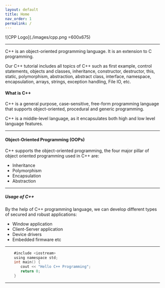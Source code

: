 ```yaml
---
layout: default
title: Home
nav_order: 1
permalink: /
---
```

![CPP Logo](./images/cpp.png =600x675)

-----------

C++ is an object-oriented programming language. It is an extension to C programming.

Our C++ tutorial includes all topics of C++ such as first example, control statements, objects and classes, inheritance, constructor, destructor, this, static, polymorphism, abstraction, abstract class, interface, namespace, encapsulation, arrays, strings, exception handling, File IO, etc.

#### What is C++

C++ is a general purpose, case-sensitive, free-form programming language that supports object-oriented, procedural and generic programming.

C++ is a middle-level language, as it encapsulates both high and low level language features.

----

#### Object-Oriented Programming (OOPs)

C++ supports the object-oriented programming, the four major pillar of object oriented programming used in C++ are:

   - Inheritance
   - Polymorphism
   - Encapsulation
   - Abstraction
   
-----

##### Usage of C++
      
By the help of C++ programming language, we can develop different types of secured and robust applications:
      
   - Window application
   - Client-Server application
   - Device drivers
   - Embedded firmware etc
   
---

```objectivec
    #include <iostream>  
    using namespace std;  
    int main() {  
       cout << "Hello C++ Programming";  
       return 0;  
    }  
```

-----




